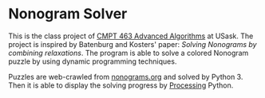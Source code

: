 # Nonogram Solver

This is the class project of [CMPT 463 Advanced Algorithms](https://catalogue.usask.ca/CMPT-463) at USask.
The project is inspired by Batenburg and Kosters' paper: _Solving Nonograms by
combining relaxations_. The program is able to solve a colored Nonogram puzzle
by using dynamic programming techniques. 

Puzzles are web-crawled from [nonograms.org](https://www.nonograms.org/) and 
solved by Python 3. Then it is able to display the solving progress by
[Processing](https://processing.org/) Python. 
